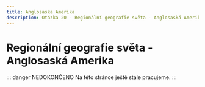 ```yaml
---
title: Anglosaska Amerika
description: Otázka 20 - Regionální geografie světa - Anglosaská Amerika
---
```


# **Regionální geografie světa - Anglosaská Amerika**

::: danger NEDOKONČENO
Na této stránce ještě stále pracujeme.
:::
